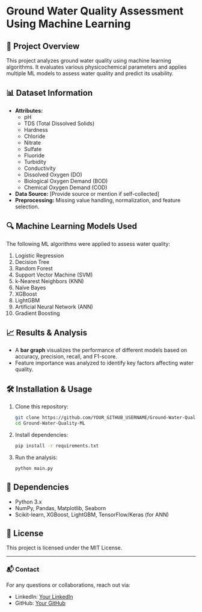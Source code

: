 # Ground Water Quality Assessment Using Machine Learning

## 📌 Project Overview
This project analyzes ground water quality using machine learning algorithms. It evaluates various physicochemical parameters and applies multiple ML models to assess water quality and predict its usability.

## 📊 Dataset Information
- **Attributes:**
  - pH
  - TDS (Total Dissolved Solids)
  - Hardness
  - Chloride
  - Nitrate
  - Sulfate
  - Fluoride
  - Turbidity
  - Conductivity
  - Dissolved Oxygen (DO)
  - Biological Oxygen Demand (BOD)
  - Chemical Oxygen Demand (COD)
- **Data Source:** [Provide source or mention if self-collected]
- **Preprocessing:** Missing value handling, normalization, and feature selection.

## 🔍 Machine Learning Models Used
The following ML algorithms were applied to assess water quality:
1. Logistic Regression
2. Decision Tree
3. Random Forest
4. Support Vector Machine (SVM)
5. k-Nearest Neighbors (KNN)
6. Naïve Bayes
7. XGBoost
8. LightGBM
9. Artificial Neural Network (ANN)
10. Gradient Boosting

## 📈 Results & Analysis
- A **bar graph** visualizes the performance of different models based on accuracy, precision, recall, and F1-score.
- Feature importance was analyzed to identify key factors affecting water quality.

## 🛠 Installation & Usage
1. Clone this repository:
   ```bash
   git clone https://github.com/YOUR_GITHUB_USERNAME/Ground-Water-Quality-ML.git
   cd Ground-Water-Quality-ML
   ```
2. Install dependencies:
   ```bash
   pip install -r requirements.txt
   ```
3. Run the analysis:
   ```bash
   python main.py
   ```

## 📌 Dependencies
- Python 3.x
- NumPy, Pandas, Matplotlib, Seaborn
- Scikit-learn, XGBoost, LightGBM, TensorFlow/Keras (for ANN)

## 📜 License
This project is licensed under the MIT License.

---

### 📬 Contact
For any questions or collaborations, reach out via:
- LinkedIn: [Your LinkedIn](https://www.linkedin.com/in/YOUR_LINKEDIN/)
- GitHub: [Your GitHub](https://github.com/YOUR_GITHUB_USERNAME/)
